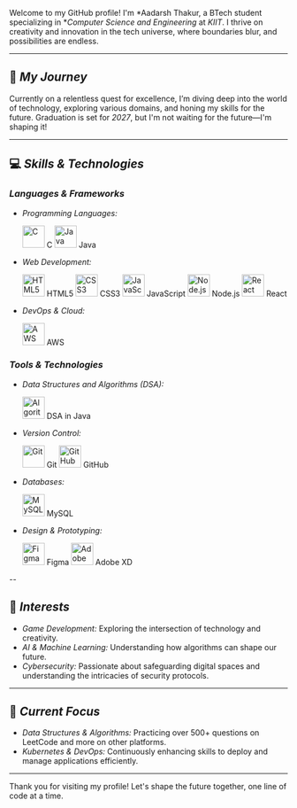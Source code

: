 Welcome to my GitHub profile! I'm *Aadarsh Thakur, a BTech student specializing in **Computer Science and Engineering* at *KIIT*. I thrive on creativity and innovation in the tech universe, where boundaries blur, and possibilities are endless.  

---

## 🚀 *My Journey*  

Currently on a relentless quest for excellence, I’m diving deep into the world of technology, exploring various domains, and honing my skills for the future. Graduation is set for *2027*, but I'm not waiting for the future—I'm shaping it!

---

## 💻 *Skills & Technologies*

### *Languages & Frameworks*
- *Programming Languages:*  
  <p align="left">
    <img src="https://img.icons8.com/color/48/000000/c-programming.png" alt="C" width="40" height="40"/> C
    <img src="https://img.icons8.com/color/48/000000/java-coffee-cup-logo.png" alt="Java" width="40" height="40"/> Java
  </p>

- *Web Development:*  
  <p align="left">
    <img src="https://img.icons8.com/color/48/000000/html-5.png" alt="HTML5" width="40" height="40"/> HTML5
    <img src="https://img.icons8.com/color/48/000000/css3.png" alt="CSS3" width="40" height="40"/> CSS3
    <img src="https://img.icons8.com/color/48/000000/javascript.png" alt="JavaScript" width="40" height="40"/> JavaScript
    <img src="https://img.icons8.com/color/48/000000/nodejs.png" alt="Node.js" width="40" height="40"/> Node.js
    <img src="https://img.icons8.com/color/48/000000/react-native.png" alt="React" width="40" height="40"/> React
  </p>

- *DevOps & Cloud:*  
  <p align="left">
    <img src="https://img.icons8.com/color/48/000000/amazon-web-services.png" alt="AWS" width="40" height="40"/> AWS
  </p>

### *Tools & Technologies*
- *Data Structures and Algorithms (DSA):*  
  <p align="left">
   <img src="https://img.icons8.com/external-flat-juicy-fish/48/000000/external-algorithm-data-science-flat-flat-juicy-fish.png" alt="Algorithm" width="40" height="40"/> DSA in Java
  </p>

- *Version Control:*  
  <p align="left">
    <img src="https://img.icons8.com/color/48/000000/git.png" alt="Git" width="40" height="40"/> Git
    <img src="https://img.icons8.com/color/48/000000/github.png" alt="GitHub" width="40" height="40"/> GitHub
  </p>

- *Databases:*  
  <p align="left">
    <img src="https://img.icons8.com/color/48/000000/mysql-logo.png" alt="MySQL" width="40" height="40"/> MySQL
  </p>

- *Design & Prototyping:*  
  <p align="left">
    <img src="https://img.icons8.com/color/48/000000/figma.png" alt="Figma" width="40" height="40"/> Figma
    <img src="https://img.icons8.com/color/48/000000/adobe-xd.png" alt="Adobe XD" width="40" height="40"/> Adobe XD
  </p>

--

## 🌟 *Interests*  

- *Game Development:* Exploring the intersection of technology and creativity.  
- *AI & Machine Learning:* Understanding how algorithms can shape our future.  
- *Cybersecurity:* Passionate about safeguarding digital spaces and understanding the intricacies of security protocols.  

---

## 🎯 *Current Focus*  
- *Data Structures & Algorithms:* Practicing over 500+ questions on LeetCode and more on other platforms.  
- *Kubernetes & DevOps:* Continuously enhancing skills to deploy and manage applications efficiently.

---

Thank you for visiting my profile! Let's shape the future together, one line of code at a time.
